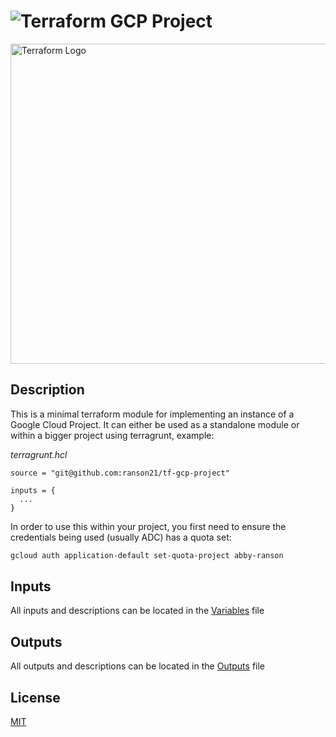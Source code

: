 # ![Terraform](https://img.shields.io/badge/terraform-%235835CC.svg?style=for-the-badge&logo=terraform&logoColor=white) GCP Project

<img width="512" alt="Terraform Logo" src="https://upload.wikimedia.org/wikipedia/commons/thumb/0/04/Terraform_Logo.svg/512px-Terraform_Logo.svg.png?20181016201549">

## Description

This is a minimal terraform module for implementing an instance of a Google Cloud Project. It can either be used as a standalone module or within a bigger project using terragrunt, example:

*terragrunt.hcl*
```hcl
source = "git@github.com:ranson21/tf-gcp-project"

inputs = {
  ...
}
```

In order to use this within your project, you first need to ensure the credentials being used (usually ADC) has a quota set:

```bash
gcloud auth application-default set-quota-project abby-ranson
```

## Inputs

All inputs and descriptions can be located in the [Variables](./variables.tf) file

## Outputs

All outputs and descriptions can be located in the [Outputs](./outputs.tf) file

## License

[MIT](./LICENSE)
